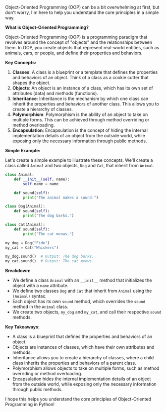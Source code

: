 Object-Oriented Programming (OOP) can be a bit overwhelming at first, but don't worry, I'm here to help you understand the core principles in a simple way.

**What is Object-Oriented Programming?**

Object-Oriented Programming (OOP) is a programming paradigm that revolves around the concept of "objects" and the relationships between them. In OOP, you create objects that represent real-world entities, such as animals, cars, or people, and define their properties and behaviors.

**Key Concepts:**

1. **Classes**: A class is a blueprint or a template that defines the properties and behaviors of an object. Think of a class as a cookie cutter that shapes the object.
2. **Objects**: An object is an instance of a class, which has its own set of attributes (data) and methods (functions).
3. **Inheritance**: Inheritance is the mechanism by which one class can inherit the properties and behaviors of another class. This allows you to create a hierarchy of classes.
4. **Polymorphism**: Polymorphism is the ability of an object to take on multiple forms. This can be achieved through method overriding or method overloading.
5. **Encapsulation**: Encapsulation is the concept of hiding the internal implementation details of an object from the outside world, while exposing only the necessary information through public methods.

**Simple Example:**

Let's create a simple example to illustrate these concepts. We'll create a class called `Animal` and two objects, `Dog` and `Cat`, that inherit from `Animal`.

```python
class Animal:
    def __init__(self, name):
        self.name = name

    def sound(self):
        print("The animal makes a sound.")

class Dog(Animal):
    def sound(self):
        print("The dog barks.")

class Cat(Animal):
    def sound(self):
        print("The cat meows.")

my_dog = Dog("Fido")
my_cat = Cat("Whiskers")

my_dog.sound()  # Output: The dog barks.
my_cat.sound()  # Output: The cat meows.
```

**Breakdown:**

* We define a class `Animal` with an `__init__` method that initializes the object with a `name` attribute.
* We define two classes `Dog` and `Cat` that inherit from `Animal` using the `(Animal)` syntax.
* Each object has its own `sound` method, which overrides the `sound` method in the `Animal` class.
* We create two objects, `my_dog` and `my_cat`, and call their respective `sound` methods.

**Key Takeaways:**

* A class is a blueprint that defines the properties and behaviors of an object.
* Objects are instances of classes, which have their own attributes and methods.
* Inheritance allows you to create a hierarchy of classes, where a child class inherits the properties and behaviors of a parent class.
* Polymorphism allows objects to take on multiple forms, such as method overriding or method overloading.
* Encapsulation hides the internal implementation details of an object from the outside world, while exposing only the necessary information through public methods.

I hope this helps you understand the core principles of Object-Oriented Programming in Python!